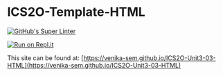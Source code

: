 # ICS2O-Template-HTML

[![GitHub's Super Linter](https://github.com/venika-sem/ICS2O-Unit3-03-HTML/workflows/GitHub's%20Super%20Linter/badge.svg)](https://github.com/venika-sem/ICS2O-Unit3-03-HTML/actions)

[![Run on Repl.it](https://repl.it/badge/github/venika-sem/ICS2O-Unit3-03-HTML)](https://repl.it/github/venika-sem/ICS2O-Unit3-03-HTML)

This site can be found at: [https://venika-sem.github.io/ICS2O-Unit3-03-HTML](https://venika-sem.github.io/ICS2O-Unit3-03-HTML)

